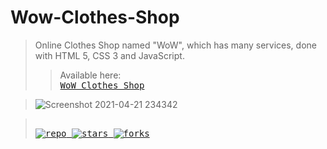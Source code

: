 # Wow-Clothes-Shop

> Online Clothes Shop named "WoW", which has many services, done with HTML 5, CSS 3 and JavaScript.
>> Available here: [<kbd><br>WoW Clothes Shop<br></kbd>](https://ahmednasser1601.github.io/WOW-Clothes-Shop)

> ![Screenshot 2021-04-21 234342](https://user-images.githubusercontent.com/60184582/115624993-b5788e80-a2fb-11eb-9f8d-8ef284cb54e9.jpg)

>[<kbd><br>![repo](https://img.shields.io/static/v1?label=AhmedNasser1601&message=WOW-Clothes-Shop&color=blue&logo=github) ![stars](https://img.shields.io/github/stars/AhmedNasser1601/WOW-Clothes-Shop?style=social) ![forks](https://img.shields.io/github/forks/AhmedNasser1601/WOW-Clothes-Shop?style=social) <br></kbd>](#)
